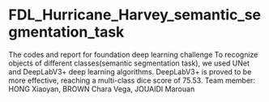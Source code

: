 # FDL_Hurricane_Harvey_semantic_segmentation_task
The codes and report for foundation deep learning challenge
To recognize objects of different classes(semantic segmentation task), we used UNet and DeepLabV3+ deep learning algorithms.
DeepLabV3+ is proved to be more effective, reaching a multi-class dice score of 75.53.
Team member: HONG Xiaoyan, BROWN Chara Vega, JOUAIDI Marouan
